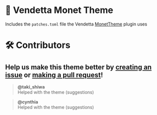 # 🎨 Vendetta Monet Theme

Includes the `patches.toml` file the Vendetta [MonetTheme](https://github.com/Gabe616/VendettaPlugins/tree/main/plugins/monet-theme) plugin uses

# 🛠 Contributors

## Help us make this theme better by [creating an issue](https://github.com/Gabe616/VendettaPlugins/issues/new) or [making a pull request](https://github.com/Gabe616/VendettaPlugins/compare)!

> **@taki_shiwa**  
> Helped with the theme (suggestions)

> **@cynthia**  
> Helped with the theme (suggestions)
